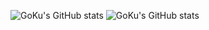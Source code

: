 ![GoKu's GitHub stats](https://github-readme-stats.vercel.app/api?username=vayne1Q&theme=radical&layout=compact&show_owner=true)
![GoKu's GitHub stats](https://github-readme-stats.vercel.app/api?username=vayne1Q&layout=compact)
